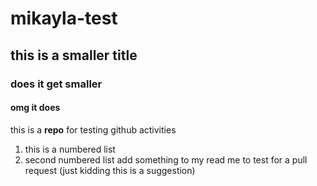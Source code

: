 # mikayla-test
## this is a smaller title
### does it get smaller
#### omg it does
this is a **repo** for testing github activities
1. this is a numbered list
2. second numbered list
add something to my read me to test for a pull request (just kidding this is a suggestion)

